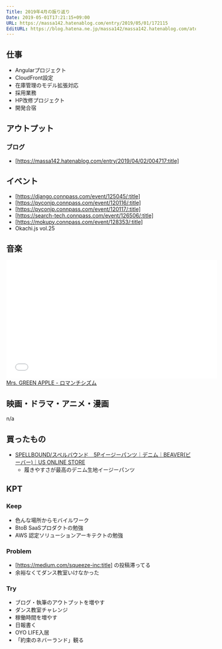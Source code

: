```yaml
---
Title: 2019年4月の振り返り
Date: 2019-05-01T17:21:15+09:00
URL: https://massa142.hatenablog.com/entry/2019/05/01/172115
EditURL: https://blog.hatena.ne.jp/massa142/massa142.hatenablog.com/atom/entry/17680117127099658757
---
```


## 仕事

- Angularプロジェクト
- CloudFront設定
- 在庫管理のモデル拡張対応
- 採用業務
- HP改修プロジェクト
- 開発合宿

## アウトプット

### ブログ

- [https://massa142.hatenablog.com/entry/2019/04/02/004717:title]

## イベント

- [https://django.connpass.com/event/125045/:title]
- [https://pyconjp.connpass.com/event/120116/:title]
- [https://pyconjp.connpass.com/event/120117/:title]
- [https://search-tech.connpass.com/event/126506/:title]
- [https://mokupy.connpass.com/event/128353/:title]
- Okachi.js vol.25

## 音楽

<iframe width="560" height="315" frameborder="0" allowfullscreen="" src="//www.youtube.com/embed/RiDCIqF0-6Y"></iframe><br><a href="https://youtube.com/watch?v=RiDCIqF0-6Y">Mrs. GREEN APPLE - ロマンチシズム</a>

## 映画・ドラマ・アニメ・漫画

n/a

## 買ったもの

- [SPELLBOUND/スペルバウンド　5Pイージーパンツ｜デニム｜BEAVER(ビーバー)｜US ONLINE STORE](https://www.us-onlinestore.com/shop/beaver/SPELLBOUND%EF%BC%8F%E3%82%B9%E3%83%9A%E3%83%AB%E3%83%90%E3%82%A6%E3%83%B3%E3%83%89%E3%80%805P%E3%82%A4%E3%83%BC%E3%82%B8%E3%83%BC%E3%83%91%E3%83%B3%E3%83%84/item/view/shop_product_id/36910)
  - 履きやすさが最高のデニム生地イージーパンツ

## KPT

### Keep

- 色んな場所からモバイルワーク
- BtoB SaaSプロダクトの勉強
- AWS 認定ソリューションアーキテクトの勉強

### Problem

- [https://medium.com/squeeze-inc:title] の投稿滞ってる
- 余裕なくてダンス教室いけなかった

### Try

- ブログ・執筆のアウトプットを増やす
- ダンス教室チャレンジ
- 稼働時間を増やす
- 日報書く
- OYO LIFE入居
- 「約束のネバーランド」観る
